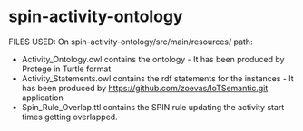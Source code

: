 # spin-activity-ontology

FILES USED:
On spin-activity-ontology/src/main/resources/ path:
- Activity_Ontology.owl contains the ontology - It has been produced by Protege in Turtle format
- Activity_Statements.owl contains the rdf statements for the instances - It has been produced by https://github.com/zoevas/IoTSemantic.git application
- Spin_Rule_Overlap.ttl contains the SPIN rule updating the activity start times getting overlapped.
